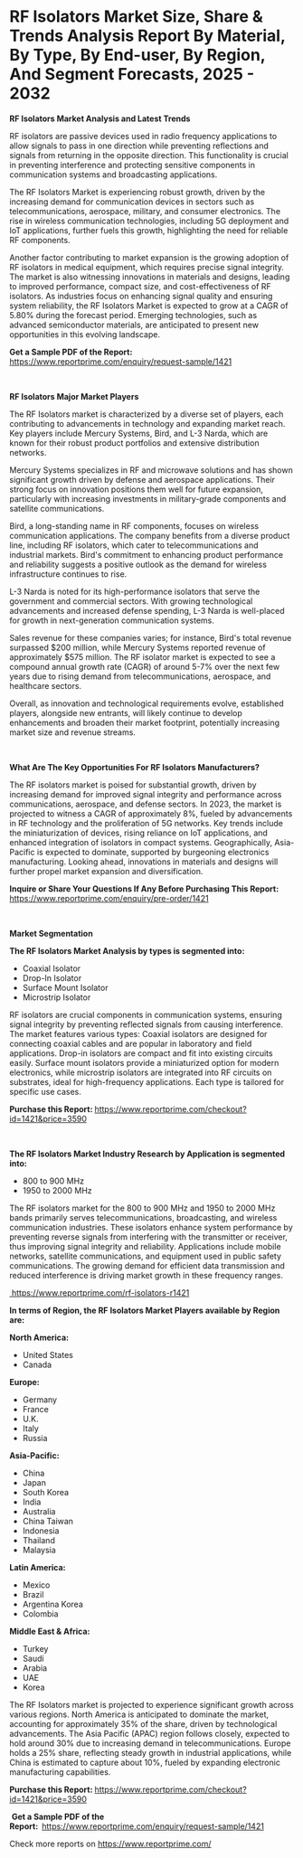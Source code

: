 <p><h1>RF Isolators Market Size, Share & Trends Analysis Report By Material, By Type, By End-user, By Region, And Segment Forecasts, 2025 - 2032</h1></p><p><strong>RF Isolators Market Analysis and Latest Trends</strong></p>
<p><p>RF isolators are passive devices used in radio frequency applications to allow signals to pass in one direction while preventing reflections and signals from returning in the opposite direction. This functionality is crucial in preventing interference and protecting sensitive components in communication systems and broadcasting applications. </p><p>The RF Isolators Market is experiencing robust growth, driven by the increasing demand for communication devices in sectors such as telecommunications, aerospace, military, and consumer electronics. The rise in wireless communication technologies, including 5G deployment and IoT applications, further fuels this growth, highlighting the need for reliable RF components. </p><p>Another factor contributing to market expansion is the growing adoption of RF isolators in medical equipment, which requires precise signal integrity. The market is also witnessing innovations in materials and designs, leading to improved performance, compact size, and cost-effectiveness of RF isolators. As industries focus on enhancing signal quality and ensuring system reliability, the RF Isolators Market is expected to grow at a CAGR of 5.80% during the forecast period. Emerging technologies, such as advanced semiconductor materials, are anticipated to present new opportunities in this evolving landscape.</p></p>
<p><strong>Get a Sample PDF of the Report:&nbsp;</strong> <a href="https://www.reportprime.com/enquiry/request-sample/1421?utm_campaign=2643&utm_medium=2&utm_source=Github&utm_content=ia&utm_term=18032025&utm_id=rf-isolators">https://www.reportprime.com/enquiry/request-sample/1421</a></p>
<p>&nbsp;</p>
<p><strong>RF Isolators Major Market Players</strong></p>
<p><p>The RF Isolators market is characterized by a diverse set of players, each contributing to advancements in technology and expanding market reach. Key players include Mercury Systems, Bird, and L-3 Narda, which are known for their robust product portfolios and extensive distribution networks.</p><p>Mercury Systems specializes in RF and microwave solutions and has shown significant growth driven by defense and aerospace applications. Their strong focus on innovation positions them well for future expansion, particularly with increasing investments in military-grade components and satellite communications. </p><p>Bird, a long-standing name in RF components, focuses on wireless communication applications. The company benefits from a diverse product line, including RF isolators, which cater to telecommunications and industrial markets. Bird's commitment to enhancing product performance and reliability suggests a positive outlook as the demand for wireless infrastructure continues to rise.</p><p>L-3 Narda is noted for its high-performance isolators that serve the government and commercial sectors. With growing technological advancements and increased defense spending, L-3 Narda is well-placed for growth in next-generation communication systems.</p><p>Sales revenue for these companies varies; for instance, Bird's total revenue surpassed $200 million, while Mercury Systems reported revenue of approximately $575 million. The RF isolator market is expected to see a compound annual growth rate (CAGR) of around 5-7% over the next few years due to rising demand from telecommunications, aerospace, and healthcare sectors.</p><p>Overall, as innovation and technological requirements evolve, established players, alongside new entrants, will likely continue to develop enhancements and broaden their market footprint, potentially increasing market size and revenue streams.</p></p>
<p>&nbsp;</p>
<p><strong>What Are The Key Opportunities For RF Isolators Manufacturers?</strong></p>
<p><p>The RF isolators market is poised for substantial growth, driven by increasing demand for improved signal integrity and performance across communications, aerospace, and defense sectors. In 2023, the market is projected to witness a CAGR of approximately 8%, fueled by advancements in RF technology and the proliferation of 5G networks. Key trends include the miniaturization of devices, rising reliance on IoT applications, and enhanced integration of isolators in compact systems. Geographically, Asia-Pacific is expected to dominate, supported by burgeoning electronics manufacturing. Looking ahead, innovations in materials and designs will further propel market expansion and diversification.</p></p>
<p><strong>Inquire or Share Your Questions If Any Before Purchasing This Report:</strong> <a href="https://www.reportprime.com/enquiry/pre-order/1421?utm_campaign=2643&utm_medium=2&utm_source=Github&utm_content=ia&utm_term=18032025&utm_id=rf-isolators">https://www.reportprime.com/enquiry/pre-order/1421</a></p>
<p>&nbsp;</p>
<p><strong>Market Segmentation</strong></p>
<p><strong>The RF Isolators Market Analysis by types is segmented into:</strong></p>
<p><ul><li>Coaxial Isolator</li><li>Drop-In Isolator</li><li>Surface Mount Isolator</li><li>Microstrip Isolator</li></ul></p>
<p><p>RF isolators are crucial components in communication systems, ensuring signal integrity by preventing reflected signals from causing interference. The market features various types: Coaxial isolators are designed for connecting coaxial cables and are popular in laboratory and field applications. Drop-in isolators are compact and fit into existing circuits easily. Surface mount isolators provide a miniaturized option for modern electronics, while microstrip isolators are integrated into RF circuits on substrates, ideal for high-frequency applications. Each type is tailored for specific use cases.</p></p>
<p><strong>Purchase this Report:&nbsp;</strong><a href="https://www.reportprime.com/checkout?id=1421&price=3590&utm_campaign=2643&utm_medium=2&utm_source=Github&utm_content=ia&utm_term=18032025&utm_id=rf-isolators">https://www.reportprime.com/checkout?id=1421&price=3590</a></p>
<p>&nbsp;</p>
<p><strong>The RF Isolators Market Industry Research by Application is segmented into:</strong></p>
<p><ul><li>800 to 900 MHz</li><li>1950 to 2000 MHz</li></ul></p>
<p><p>The RF isolators market for the 800 to 900 MHz and 1950 to 2000 MHz bands primarily serves telecommunications, broadcasting, and wireless communication industries. These isolators enhance system performance by preventing reverse signals from interfering with the transmitter or receiver, thus improving signal integrity and reliability. Applications include mobile networks, satellite communications, and equipment used in public safety communications. The growing demand for efficient data transmission and reduced interference is driving market growth in these frequency ranges.</p></p>
<p><a href="https://www.reportprime.com/rf-isolators-r1421?utm_campaign=2643&utm_medium=2&utm_source=Github&utm_content=ia&utm_term=18032025&utm_id=rf-isolators">&nbsp;https://www.reportprime.com/rf-isolators-r1421</a></p>
<p><strong>In terms of Region, the RF Isolators Market Players available by Region are:</strong></p>
<p>
    <p> <strong> North America: </strong>
        <ul>
            <li>United States</li>
            <li>Canada</li>
        </ul>
        </p> 
    <p> <strong> Europe: </strong>
        <ul>
            <li>Germany</li>
            <li>France</li>
            <li>U.K.</li>
            <li>Italy</li>
            <li>Russia</li>
        </ul>
        </p> 
    <p> <strong> Asia-Pacific: </strong>
        <ul>
            <li>China</li>
            <li>Japan</li>
            <li>South Korea</li>
            <li>India</li>
            <li>Australia</li>
            <li>China Taiwan</li>
            <li>Indonesia</li>
            <li>Thailand</li>
            <li>Malaysia</li>
        </ul>
        </p> 
    <p> <strong> Latin America: </strong>
        <ul>
            <li>Mexico</li>
            <li>Brazil</li>
            <li>Argentina Korea</li>
            <li>Colombia</li>
        </ul>
        </p> 
    <p> <strong> Middle East & Africa: </strong>
        <ul>
            <li>Turkey</li>
            <li>Saudi</li>
            <li>Arabia</li>
            <li>UAE</li>
            <li>Korea</li>
        </ul>
    </p>
    </p>
<p><p>The RF Isolators market is projected to experience significant growth across various regions. North America is anticipated to dominate the market, accounting for approximately 35% of the share, driven by technological advancements. The Asia Pacific (APAC) region follows closely, expected to hold around 30% due to increasing demand in telecommunications. Europe holds a 25% share, reflecting steady growth in industrial applications, while China is estimated to capture about 10%, fueled by expanding electronic manufacturing capabilities.</p></p>
<p><strong>Purchase this Report: </strong><a href="https://www.reportprime.com/checkout?id=1421&price=3590&utm_campaign=2643&utm_medium=2&utm_source=Github&utm_content=ia&utm_term=18032025&utm_id=rf-isolators">https://www.reportprime.com/checkout?id=1421&price=3590</a></p>
<p>&nbsp;<strong>Get a Sample PDF of the Report:&nbsp;&nbsp;</strong><a href="https://www.reportprime.com/enquiry/request-sample/1421?utm_campaign=2643&utm_medium=2&utm_source=Github&utm_content=ia&utm_term=18032025&utm_id=rf-isolators">https://www.reportprime.com/enquiry/request-sample/1421</a></p>
<p><strong></strong></p>
<p>Check more reports on <a href="https://www.reportprime.com/?utm_campaign=2643&utm_medium=2&utm_source=Github&utm_content=ia&utm_term=18032025&utm_id=rf-isolators">https://www.reportprime.com/</a></p>